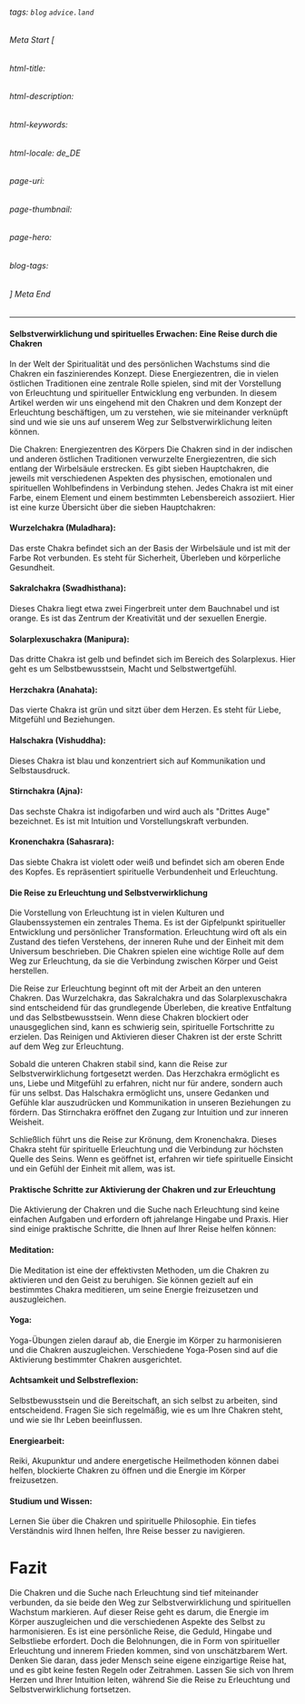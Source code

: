 ###### tags: `blog` `advice.land`

###### Meta Start [
###### html-title:
###### html-description:
###### html-keywords:
###### html-locale: de_DE
###### page-uri:
###### page-thumbnail:
###### page-hero:
###### blog-tags: 
###### ] Meta End

---


#### Selbstverwirklichung und spirituelles Erwachen: Eine Reise durch die Chakren

In der Welt der Spiritualität und des persönlichen Wachstums sind die Chakren ein faszinierendes Konzept. Diese Energiezentren, die in vielen östlichen Traditionen eine zentrale Rolle spielen, sind mit der Vorstellung von Erleuchtung und spiritueller Entwicklung eng verbunden. In diesem Artikel werden wir uns eingehend mit den Chakren und dem Konzept der Erleuchtung beschäftigen, um zu verstehen, wie sie miteinander verknüpft sind und wie sie uns auf unserem Weg zur Selbstverwirklichung leiten können.

Die Chakren: Energiezentren des Körpers
Die Chakren sind in der indischen und anderen östlichen Traditionen verwurzelte Energiezentren, die sich entlang der Wirbelsäule erstrecken. Es gibt sieben Hauptchakren, die jeweils mit verschiedenen Aspekten des physischen, emotionalen und spirituellen Wohlbefindens in Verbindung stehen. Jedes Chakra ist mit einer Farbe, einem Element und einem bestimmten Lebensbereich assoziiert. Hier ist eine kurze Übersicht über die sieben Hauptchakren:

#### Wurzelchakra (Muladhara): 
Das erste Chakra befindet sich an der Basis der Wirbelsäule und ist mit der Farbe Rot verbunden. Es steht für Sicherheit, Überleben und körperliche Gesundheit.

#### Sakralchakra (Swadhisthana): 
Dieses Chakra liegt etwa zwei Fingerbreit unter dem Bauchnabel und ist orange. Es ist das Zentrum der Kreativität und der sexuellen Energie.

#### Solarplexuschakra (Manipura): 
Das dritte Chakra ist gelb und befindet sich im Bereich des Solarplexus. Hier geht es um Selbstbewusstsein, Macht und Selbstwertgefühl.

#### Herzchakra (Anahata): 
Das vierte Chakra ist grün und sitzt über dem Herzen. Es steht für Liebe, Mitgefühl und Beziehungen.

#### Halschakra (Vishuddha): 
Dieses Chakra ist blau und konzentriert sich auf Kommunikation und Selbstausdruck.

#### Stirnchakra (Ajna): 
Das sechste Chakra ist indigofarben und wird auch als "Drittes Auge" bezeichnet. Es ist mit Intuition und Vorstellungskraft verbunden.

#### Kronenchakra (Sahasrara): 
Das siebte Chakra ist violett oder weiß und befindet sich am oberen Ende des Kopfes. Es repräsentiert spirituelle Verbundenheit und Erleuchtung.

#### Die Reise zu Erleuchtung und Selbstverwirklichung
Die Vorstellung von Erleuchtung ist in vielen Kulturen und Glaubenssystemen ein zentrales Thema. Es ist der Gipfelpunkt spiritueller Entwicklung und persönlicher Transformation. Erleuchtung wird oft als ein Zustand des tiefen Verstehens, der inneren Ruhe und der Einheit mit dem Universum beschrieben. Die Chakren spielen eine wichtige Rolle auf dem Weg zur Erleuchtung, da sie die Verbindung zwischen Körper und Geist herstellen.

Die Reise zur Erleuchtung beginnt oft mit der Arbeit an den unteren Chakren. Das Wurzelchakra, das Sakralchakra und das Solarplexuschakra sind entscheidend für das grundlegende Überleben, die kreative Entfaltung und das Selbstbewusstsein. Wenn diese Chakren blockiert oder unausgeglichen sind, kann es schwierig sein, spirituelle Fortschritte zu erzielen. Das Reinigen und Aktivieren dieser Chakren ist der erste Schritt auf dem Weg zur Erleuchtung.

Sobald die unteren Chakren stabil sind, kann die Reise zur Selbstverwirklichung fortgesetzt werden. Das Herzchakra ermöglicht es uns, Liebe und Mitgefühl zu erfahren, nicht nur für andere, sondern auch für uns selbst. Das Halschakra ermöglicht uns, unsere Gedanken und Gefühle klar auszudrücken und Kommunikation in unseren Beziehungen zu fördern. Das Stirnchakra eröffnet den Zugang zur Intuition und zur inneren Weisheit.

Schließlich führt uns die Reise zur Krönung, dem Kronenchakra. Dieses Chakra steht für spirituelle Erleuchtung und die Verbindung zur höchsten Quelle des Seins. Wenn es geöffnet ist, erfahren wir tiefe spirituelle Einsicht und ein Gefühl der Einheit mit allem, was ist.

#### Praktische Schritte zur Aktivierung der Chakren und zur Erleuchtung
Die Aktivierung der Chakren und die Suche nach Erleuchtung sind keine einfachen Aufgaben und erfordern oft jahrelange Hingabe und Praxis. Hier sind einige praktische Schritte, die Ihnen auf Ihrer Reise helfen können:

#### Meditation: 
Die Meditation ist eine der effektivsten Methoden, um die Chakren zu aktivieren und den Geist zu beruhigen. Sie können gezielt auf ein bestimmtes Chakra meditieren, um seine Energie freizusetzen und auszugleichen.

#### Yoga: 
Yoga-Übungen zielen darauf ab, die Energie im Körper zu harmonisieren und die Chakren auszugleichen. Verschiedene Yoga-Posen sind auf die Aktivierung bestimmter Chakren ausgerichtet.

#### Achtsamkeit und Selbstreflexion: 
Selbstbewusstsein und die Bereitschaft, an sich selbst zu arbeiten, sind entscheidend. Fragen Sie sich regelmäßig, wie es um Ihre Chakren steht, und wie sie Ihr Leben beeinflussen.

#### Energiearbeit: 
Reiki, Akupunktur und andere energetische Heilmethoden können dabei helfen, blockierte Chakren zu öffnen und die Energie im Körper freizusetzen.

#### Studium und Wissen: 
Lernen Sie über die Chakren und spirituelle Philosophie. Ein tiefes Verständnis wird Ihnen helfen, Ihre Reise besser zu navigieren.

# Fazit
Die Chakren und die Suche nach Erleuchtung sind tief miteinander verbunden, da sie beide den Weg zur Selbstverwirklichung und spirituellen Wachstum markieren. Auf dieser Reise geht es darum, die Energie im Körper auszugleichen und die verschiedenen Aspekte des Selbst zu harmonisieren. Es ist eine persönliche Reise, die Geduld, Hingabe und Selbstliebe erfordert. Doch die Belohnungen, die in Form von spiritueller Erleuchtung und innerem Frieden kommen, sind von unschätzbarem Wert. Denken Sie daran, dass jeder Mensch seine eigene einzigartige Reise hat, und es gibt keine festen Regeln oder Zeitrahmen. Lassen Sie sich von Ihrem Herzen und Ihrer Intuition leiten, während Sie die Reise zu Erleuchtung und Selbstverwirklichung fortsetzen.
